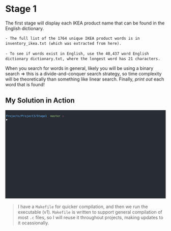 # Stage 1

The first stage will display each IKEA product name that can be found in the English dictionary.

    - The full list of the 1764 unique IKEA product words is in inventory_ikea.txt (which was extracted from here).

    - To see if words exist in English, use the 40,437 word English dictionary dictionary.txt, where the longest word has 21 characters.

When you search for words in general, likely you will be using a binary search => this is a divide-and-conquer search strategy, so time complexity will be theoretically than something like linear search. Finally, *print out* each word that is found!

## My Solution in Action

![Stage 1 In Action!](./runningStage1.gif)

> I have a `Makefile` for quicker compilation, and then we run the executable (v1). `Makefile` is written to support general compilation of most `.c` files, so I will reuse it throughout projects, making updates to it ocassionally.
